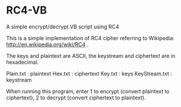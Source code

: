 # RC4-VB
A simple encrypt/decrypt VB script using RC4

This is a simple implementation of RC4 cipher referring to Wikipedia: http://en.wikipedia.org/wiki/RC4 .

The keys and plaintext are ASCII, the keystream and ciphertext are in hexadecimal.

Plain.txt : plaintext
Hex.txt : ciphertext
Key.txt : keys
KeyStream.txt : keystream

When running this program, enter 1 to encrypt (convert plaintext to ciphertext), 2 to decrypt (convert ciphertext to plaintext).
